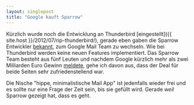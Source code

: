 ```yaml
---
layout: singlepost
title: "Google kauft Sparrow"
---
```


Kürzlich wurde noch die Entwicklung an Thunderbird [eingestellt]({{ site.host }}/2012/07/rip-thunderbird/), gerade eben gaben die Sparrow Entwickler [bekannt](http://sprw.me/), zum Google Mail Team zu wechseln. Wie bei Thunderbird werden keine neuen Features implementiert. Das Sparrow Team besteht aus fünf Leuten und nachdem Google kürzlich mehr als zwei Milliarden Euro Gewinn [meldete](http://www.heise.de/newsticker/meldung/Google-scheffelt-weiter-Geld-1647890.html), gehe ich davon aus, dass der Deal für beide Seiten sehr zufriedenstellend war.

Die Nische "hippe, minimalistische Mail App" ist jedenfalls wieder frei und es sollte nur eine Frage der Zeit sein, bis sie gefüllt wird. Gerade *weil* Sparrow gezeigt hat, dass es geht.